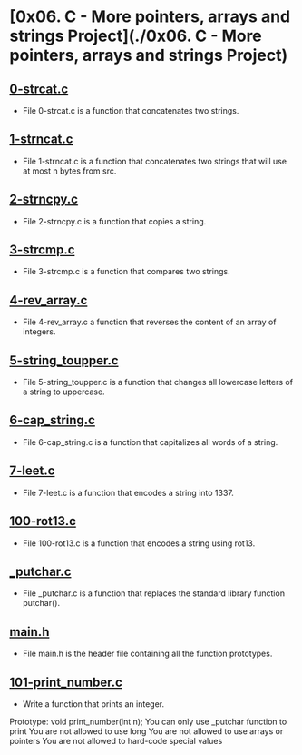 # [0x06. C - More pointers, arrays and strings Project](./0x06. C - More pointers, arrays and strings Project)
## [0-strcat.c](./0-strcat.c)
* File 0-strcat.c is a function that concatenates two strings.

## [1-strncat.c](./1strncat.c)
* File 1-strncat.c is a function that concatenates two strings that will use at most n bytes from src.

## [2-strncpy.c](./2-strncpy.c)
* File 2-strncpy.c is a function that copies a string.

## [3-strcmp.c](./3-strcmp.c)
* File 3-strcmp.c is a function that compares two strings.

## [4-rev_array.c](./4-rev_array.c)
* File 4-rev_array.c a function that reverses the content of an array of integers.

## [5-string_toupper.c](./5-string_toupper.c)
* File 5-string_toupper.c is a function that changes all lowercase letters of a string to uppercase.

## [6-cap_string.c](./6-cap_string.c)
* File 6-cap_string.c is a function that capitalizes all words of a string.

## [7-leet.c](./7-leet.c)
* File 7-leet.c is a function that encodes a string into 1337.

## [100-rot13.c](100-rot13.c)
* File 100-rot13.c is a function that encodes a string using rot13.

## [_putchar.c](./_putchar.c) 
* File _putchar.c is a function that replaces the standard library function putchar().

## [main.h](./main.h)
* File main.h is the header file containing all the function prototypes.
## [101-print_number.c](./101-print_number.c)
* Write a function that prints an integer.

Prototype: void print_number(int n);
You can only use _putchar function to print
You are not allowed to use long
You are not allowed to use arrays or pointers
You are not allowed to hard-code special values
